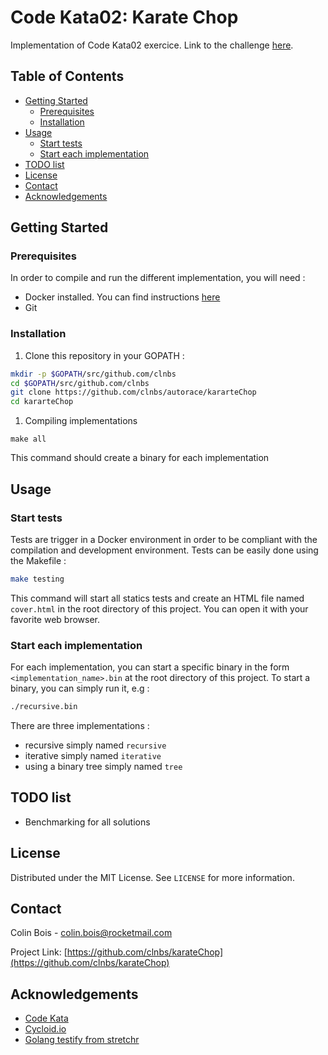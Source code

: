 Code Kata02: Karate Chop
===

Implementation of Code Kata02 exercice. Link to the challenge [here](http://codekata.com/kata/kata02-karate-chop/).

## Table of Contents

* [Getting Started](#getting-started)
  * [Prerequisites](#prerequisites)
  * [Installation](#installation)
* [Usage](#usage)
  * [Start tests](#start-tests)
  * [Start each implementation](#start-each-implementation)
* [TODO list](#todo-list)
* [License](#license)
* [Contact](#contact)
* [Acknowledgements](#acknowledgements)


## Getting Started

### Prerequisites

In order to compile and run the different implementation, you will need :
 - Docker installed. You can find instructions [here](https://docs.docker.com/get-docker/)
 - Git
 
### Installation
1. Clone this repository in your GOPATH : 
```bash
mkdir -p $GOPATH/src/github.com/clnbs
cd $GOPATH/src/github.com/clnbs
git clone https://github.com/clnbs/autorace/kararteChop
cd kararteChop
```

1. Compiling implementations
```
make all
```
This command should create a binary for each implementation 
 
## Usage

### Start tests
Tests are trigger in a Docker environment in order to be compliant with the compilation and development environment. Tests can be easily done using the Makefile : 
```bash
make testing
```

This command will start all statics tests and create an HTML file named `cover.html` in the root directory of this project. You can open it with your favorite web browser.

### Start each implementation
For each implementation, you can start a specific binary in the form `<implementation_name>.bin` at the root directory of this project. To start a binary, you can simply run it, e.g :
```bash
./recursive.bin
```

There are three implementations : 
 - recursive simply named `recursive`
 - iterative simply named `iterative`
 - using a binary tree simply named `tree`

## TODO list
- Benchmarking for all solutions

## License

Distributed under the MIT License. See `LICENSE` for more information.

## Contact

Colin Bois - <colin.bois@rocketmail.com>

Project Link: [https://github.com/clnbs/karateChop](https://github.com/clnbs/karateChop)

## Acknowledgements

* [Code Kata](http://codekata.com/)
* [Cycloid.io](https://www.cycloid.io/)
* [Golang testify from stretchr](https://github.com/stretchr/testify)